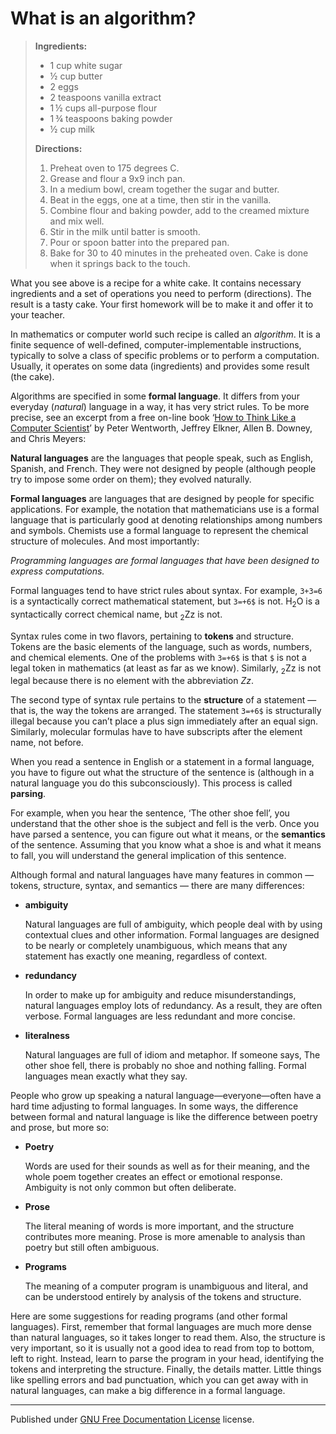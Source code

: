 # What is an algorithm?

> **Ingredients:**
> * 1 cup white sugar
> * ½ cup butter
> * 2 eggs
> * 2 teaspoons vanilla extract
> * 1 ½ cups all-purpose flour
> * 1 ¾ teaspoons baking powder
> * ½ cup milk
>
> **Directions:**
> 1. Preheat oven to 175 degrees C.
> 2. Grease and flour a 9x9 inch pan.
> 3. In a medium bowl, cream together the sugar and butter.
> 4. Beat in the eggs, one at a time, then stir in the vanilla.
> 5. Combine flour and baking powder, add to the creamed mixture and mix well.
> 6. Stir in the milk until batter is smooth.
> 7. Pour or spoon batter into the prepared pan.
> 8. Bake for 30 to 40 minutes in the preheated oven. Cake is done when it springs back to the touch.

What you see above is a recipe for a white cake. It contains necessary ingredients and a set of operations you need to perform (directions). The result is a tasty cake. Your first homework will be to make it and offer it to your teacher.

In mathematics or computer world such recipe is called an *algorithm*. It is a finite sequence of well-defined, computer-implementable instructions, typically to solve a class of specific problems or to perform a computation. Usually, it operates on some data (ingredients) and provides some result (the cake).

Algorithms are specified in some **formal language**. It differs from your everyday (*natural*) language in a way, it has very strict rules. To be more precise, see an excerpt from a free on-line book ‘[How to Think Like a Computer Scientist](http://openbookproject.net/thinkcs/python/english3e/)’ by Peter Wentworth, Jeffrey Elkner, Allen B. Downey, and Chris Meyers:

**Natural languages** are the languages that people speak, such as English, Spanish, and French. They were not designed by people (although people try to impose some order on them); they evolved naturally.

**Formal languages** are languages that are designed by people for specific applications. For example, the notation that mathematicians use is a formal language that is particularly good at denoting relationships among numbers and symbols. Chemists use a formal language to represent the chemical structure of molecules. And most importantly:

*Programming languages are formal languages that have been designed to express computations.*

Formal languages tend to have strict rules about syntax. For example, `3+3=6` is a syntactically correct mathematical statement, but `3=+6$` is not. H<sub>2</sub>O is a syntactically correct chemical name, but <sub>2</sub>Zz is not.

Syntax rules come in two flavors, pertaining to **tokens** and structure. Tokens are the basic elements of the language, such as words, numbers, and chemical elements. One of the problems with `3=+6$` is that `$` is not a legal token in mathematics (at least as far as we know). Similarly, <sub>2</sub>Zz is not legal because there is no element with the abbreviation *Zz*.

The second type of syntax rule pertains to the **structure** of a statement — that is, the way the tokens are arranged. The statement `3=+6$` is structurally illegal because you can’t place a plus sign immediately after an equal sign. Similarly, molecular formulas have to have subscripts after the element name, not before.

When you read a sentence in English or a statement in a formal language, you have to figure out what the structure of the sentence is (although in a natural language you do this subconsciously). This process is called **parsing**.

For example, when you hear the sentence, ‘The other shoe fell’, you understand that the other shoe is the subject and fell is the verb. Once you have parsed a sentence, you can figure out what it means, or the **semantics** of the sentence. Assuming that you know what a shoe is and what it means to fall, you will understand the general implication of this sentence.

Although formal and natural languages have many features in common — tokens, structure, syntax, and semantics — there are many differences:

* **ambiguity**
  
  Natural languages are full of ambiguity, which people deal with by using contextual clues and other information. Formal languages are designed to be nearly or completely unambiguous, which means that any statement has exactly one meaning, regardless of context.

* **redundancy**
  
  In order to make up for ambiguity and reduce misunderstandings, natural languages employ lots of redundancy. As a result, they are often verbose. Formal languages are less redundant and more concise.

* **literalness**
  
  Natural languages are full of idiom and metaphor. If someone says, The other shoe fell, there is probably no shoe and nothing falling. Formal languages mean exactly what they say.

People who grow up speaking a natural language—everyone—often have a hard time adjusting to formal languages. In some ways, the difference between formal and natural language is like the difference between poetry and prose, but more so:

* **Poetry**

   Words are used for their sounds as well as for their meaning, and the whole poem together creates an effect or emotional response. Ambiguity is not only common but often deliberate.

* **Prose**

   The literal meaning of words is more important, and the structure contributes more meaning. Prose is more amenable to analysis than poetry but still often ambiguous.

* **Programs**

   The meaning of a computer program is unambiguous and literal, and can be understood entirely by analysis of the tokens and structure.

Here are some suggestions for reading programs (and other formal languages). First, remember that formal languages are much more dense than natural languages, so it takes longer to read them. Also, the structure is very important, so it is usually not a good idea to read from top to bottom, left to right. Instead, learn to parse the program in your head, identifying the tokens and interpreting the structure. Finally, the details matter. Little things like spelling errors and bad punctuation, which you can get away with in natural languages, can make a big difference in a formal language.

<hr/>

Published under [GNU Free Documentation License](https://www.gnu.org/licenses/fdl-1.3.html) license.
